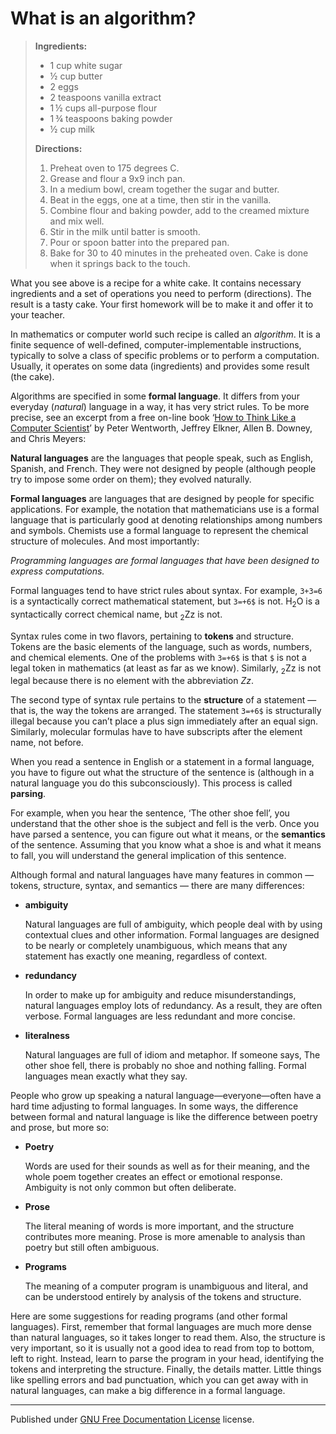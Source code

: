 # What is an algorithm?

> **Ingredients:**
> * 1 cup white sugar
> * ½ cup butter
> * 2 eggs
> * 2 teaspoons vanilla extract
> * 1 ½ cups all-purpose flour
> * 1 ¾ teaspoons baking powder
> * ½ cup milk
>
> **Directions:**
> 1. Preheat oven to 175 degrees C.
> 2. Grease and flour a 9x9 inch pan.
> 3. In a medium bowl, cream together the sugar and butter.
> 4. Beat in the eggs, one at a time, then stir in the vanilla.
> 5. Combine flour and baking powder, add to the creamed mixture and mix well.
> 6. Stir in the milk until batter is smooth.
> 7. Pour or spoon batter into the prepared pan.
> 8. Bake for 30 to 40 minutes in the preheated oven. Cake is done when it springs back to the touch.

What you see above is a recipe for a white cake. It contains necessary ingredients and a set of operations you need to perform (directions). The result is a tasty cake. Your first homework will be to make it and offer it to your teacher.

In mathematics or computer world such recipe is called an *algorithm*. It is a finite sequence of well-defined, computer-implementable instructions, typically to solve a class of specific problems or to perform a computation. Usually, it operates on some data (ingredients) and provides some result (the cake).

Algorithms are specified in some **formal language**. It differs from your everyday (*natural*) language in a way, it has very strict rules. To be more precise, see an excerpt from a free on-line book ‘[How to Think Like a Computer Scientist](http://openbookproject.net/thinkcs/python/english3e/)’ by Peter Wentworth, Jeffrey Elkner, Allen B. Downey, and Chris Meyers:

**Natural languages** are the languages that people speak, such as English, Spanish, and French. They were not designed by people (although people try to impose some order on them); they evolved naturally.

**Formal languages** are languages that are designed by people for specific applications. For example, the notation that mathematicians use is a formal language that is particularly good at denoting relationships among numbers and symbols. Chemists use a formal language to represent the chemical structure of molecules. And most importantly:

*Programming languages are formal languages that have been designed to express computations.*

Formal languages tend to have strict rules about syntax. For example, `3+3=6` is a syntactically correct mathematical statement, but `3=+6$` is not. H<sub>2</sub>O is a syntactically correct chemical name, but <sub>2</sub>Zz is not.

Syntax rules come in two flavors, pertaining to **tokens** and structure. Tokens are the basic elements of the language, such as words, numbers, and chemical elements. One of the problems with `3=+6$` is that `$` is not a legal token in mathematics (at least as far as we know). Similarly, <sub>2</sub>Zz is not legal because there is no element with the abbreviation *Zz*.

The second type of syntax rule pertains to the **structure** of a statement — that is, the way the tokens are arranged. The statement `3=+6$` is structurally illegal because you can’t place a plus sign immediately after an equal sign. Similarly, molecular formulas have to have subscripts after the element name, not before.

When you read a sentence in English or a statement in a formal language, you have to figure out what the structure of the sentence is (although in a natural language you do this subconsciously). This process is called **parsing**.

For example, when you hear the sentence, ‘The other shoe fell’, you understand that the other shoe is the subject and fell is the verb. Once you have parsed a sentence, you can figure out what it means, or the **semantics** of the sentence. Assuming that you know what a shoe is and what it means to fall, you will understand the general implication of this sentence.

Although formal and natural languages have many features in common — tokens, structure, syntax, and semantics — there are many differences:

* **ambiguity**
  
  Natural languages are full of ambiguity, which people deal with by using contextual clues and other information. Formal languages are designed to be nearly or completely unambiguous, which means that any statement has exactly one meaning, regardless of context.

* **redundancy**
  
  In order to make up for ambiguity and reduce misunderstandings, natural languages employ lots of redundancy. As a result, they are often verbose. Formal languages are less redundant and more concise.

* **literalness**
  
  Natural languages are full of idiom and metaphor. If someone says, The other shoe fell, there is probably no shoe and nothing falling. Formal languages mean exactly what they say.

People who grow up speaking a natural language—everyone—often have a hard time adjusting to formal languages. In some ways, the difference between formal and natural language is like the difference between poetry and prose, but more so:

* **Poetry**

   Words are used for their sounds as well as for their meaning, and the whole poem together creates an effect or emotional response. Ambiguity is not only common but often deliberate.

* **Prose**

   The literal meaning of words is more important, and the structure contributes more meaning. Prose is more amenable to analysis than poetry but still often ambiguous.

* **Programs**

   The meaning of a computer program is unambiguous and literal, and can be understood entirely by analysis of the tokens and structure.

Here are some suggestions for reading programs (and other formal languages). First, remember that formal languages are much more dense than natural languages, so it takes longer to read them. Also, the structure is very important, so it is usually not a good idea to read from top to bottom, left to right. Instead, learn to parse the program in your head, identifying the tokens and interpreting the structure. Finally, the details matter. Little things like spelling errors and bad punctuation, which you can get away with in natural languages, can make a big difference in a formal language.

<hr/>

Published under [GNU Free Documentation License](https://www.gnu.org/licenses/fdl-1.3.html) license.
